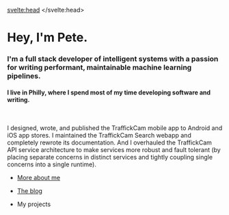 <svelte:head>
	<title>Pete Giardiniere</title>
</svelte:head>

# Hey, I'm Pete.

### I'm a full stack developer of intelligent systems with a passion for writing performant, maintainable machine learning pipelines.

#### I live in Philly, where I spend most of my time developing software and writing.

<br>

I designed, wrote, and published the TraffickCam mobile app to Android and iOS app stores. I maintained the TraffickCam Search webapp and completely rewrote its documentation. And I overhauled the TraffickCam API service architecture to make services more robust and fault tolerant (by placing separate concerns in distinct services and tightly coupling single concerns into a single runtime).


* [More about me](/about)

* [The blog](/blog)

* My projects
